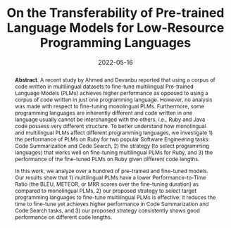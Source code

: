 ---
title: "On the Transferability of Pre-trained Language Models for Low-Resource Programming Languages"
authors: '<i>Fuxiang Chen, Fatemeh Fard, David Lo, and Timofey Bryksin</i>'
status: "accepted"
collection: publications
permalink: /publications/2022-05-16-language-models-transferability
date: 2022-05-16
venue: "<b>ICPC'22</b>"
pdf: 'https://arxiv.org/abs/2204.09653'
counter_id: 'C39'
level: 'A'
abstract: "<p><b>Abstract</b>. A recent study by Ahmed and Devanbu reported that using a corpus of code written in multilingual datasets to fine-tune multilingual Pre-trained Language Models (PLMs) achieves higher performance as opposed to using a corpus of code written in just one programming language. However, no analysis was made with respect to fine-tuning monolingual PLMs. Furthermore, some programming languages are inherently different and code written in one language usually cannot be interchanged with the others, i.e., Ruby and Java code possess very different structure. To better understand how monolingual and multilingual PLMs affect different programming languages, we investigate 1) the performance of PLMs on Ruby for two popular Software Engineering tasks: Code Summarization and Code Search, 2) the strategy (to select programming languages) that works well on fine-tuning multilingual PLMs for Ruby, and 3) the performance of the fine-tuned PLMs on Ruby given different code lengths.</p><p>In this work, we analyze over a hundred of pre-trained and fine-tuned models. Our results show that 1) multilingual PLMs have a lower Performance-to-Time Ratio (the BLEU, METEOR, or MRR scores over the fine-tuning duration) as compared to monolingual PLMs, 2) our proposed strategy to select target programming languages to fine-tune multilingual PLMs is effective: it reduces the time to fine-tune yet achieves higher performance in Code Summarization and Code Search tasks, and 3) our proposed strategy consistently shows good performance on different code lengths.</p>"
---